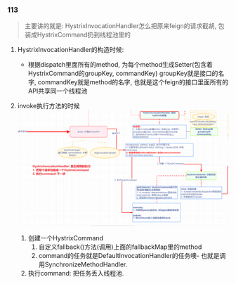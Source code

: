 ### 113
> 主要讲的就是: HystrixInvocationHandler怎么把原来feign的请求截胡, 包装成HystrixCommand扔到线程池里的

1. HystrixInvocationHandler的构造时候:
    - 根据dispatch里面所有的method, 为每个method生成Setter(包含着HystrixCommand的groupKey, commandKey)
      groupKey就是接口的名字, commandKey就是method的名字, 也就是这个feign的接口里面所有的API共享同一个线程池
    
2. invoke执行方法的时候
   ![](./114.5.%20hystrixInvocationHandler.invoke如何工作的.png)
   1. 创建一个HystrixCommand
      1. 自定义fallback()方法(调用)上面的fallbackMap里的method
      2. command的任务就是DefaultInvocationHandler的任务噢- 也就是调用SynchronizeMethodHandler.
   2. 执行command: 把任务丢入线程池.
   

